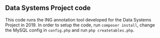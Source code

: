 ## Data Systems Project code
This code runs the ING annotation tool developed for the Data Systems Project in 2019. In order to setup the code, run `composer install`, change the MySQL config in `config.php` and run `php createtables.php`.